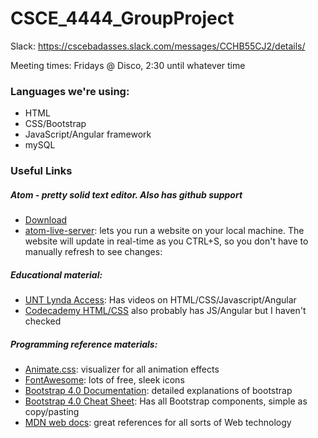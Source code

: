 # CSCE_4444_GroupProject  

Slack: https://cscebadasses.slack.com/messages/CCHB55CJ2/details/ <br />

Meeting times: Fridays @ Disco, 2:30 until whatever time <br />

### Languages we're using:
 - HTML
 - CSS/Bootstrap
 - JavaScript/Angular framework
 - mySQL


### Useful Links

##### Atom - pretty solid text editor. Also has github support
  - [Download](https://atom.io/)
  - [atom-live-server](https://atom.io/packages/atom-live-server): lets you run a website on your local machine.
                    The website will update in real-time as you CTRL+S, so you don't
                     have to manually refresh to see changes:


##### Educational material:
  - [UNT Lynda Access](https://it.unt.edu/lynda): Has videos on HTML/CSS/Javascript/Angular
  - [Codecademy HTML/CSS](https://www.codecademy.com/catalog/language/html-css) also probably has JS/Angular but I haven't checked

##### Programming reference materials:
  - [Animate.css](https://daneden.github.io/animate.css/): visualizer for all animation effects
  - [FontAwesome](https://fontawesome.com/): lots of free, sleek icons
  - [Bootstrap 4.0 Documentation](https://getbootstrap.com/docs/4.0/getting-started/introduction/): detailed explanations of bootstrap
  - [Bootstrap 4.0 Cheat Sheet](https://hackerthemes.com/bootstrap-cheatsheet/): Has all Bootstrap components, simple as copy/pasting
  - [MDN web docs](https://developer.mozilla.org/en-US/): great references for all sorts of Web technology
